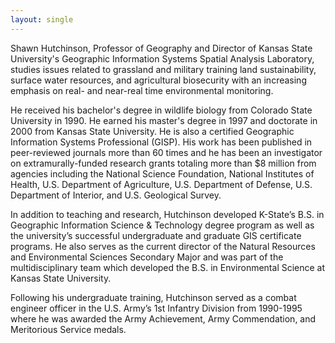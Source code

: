 ```yaml
---
layout: single
---
```




Shawn Hutchinson, Professor of Geography and Director of Kansas State University's Geographic Information Systems Spatial Analysis Laboratory, studies issues related to grassland and military training land sustainability, surface water resources, and agricultural biosecurity with an increasing emphasis on real- and near-real time environmental monitoring.

He received his bachelor's degree in wildlife biology from Colorado State University in 1990. He earned his master's degree in 1997 and doctorate in 2000 from Kansas State University. He is also a certified Geographic Information Systems Professional (GISP). His work has been published in peer-reviewed journals more than 60 times and he has been an investigator on extramurally-funded research grants totaling more than $8 million from agencies including the National Science Foundation, National Institutes of Health, U.S. Department of Agriculture, U.S. Department of Defense, U.S. Department of Interior, and U.S. Geological Survey.

In addition to teaching and research, Hutchinson developed K-State’s B.S. in Geographic Information Science & Technology degree program as well as the university’s successful undergraduate and graduate GIS certificate programs. He also serves as the current director of the Natural Resources and Environmental Sciences Secondary Major and was part of the multidisciplinary team which developed the B.S. in Environmental Science at Kansas State University.

Following his undergraduate training, Hutchinson served as a combat engineer officer in the U.S. Army’s 1st Infantry Division from 1990-1995 where he was awarded the Army Achievement, Army Commendation, and Meritorious Service medals.
